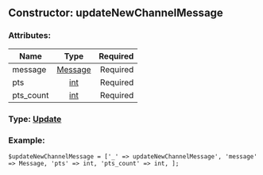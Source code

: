 ## Constructor: updateNewChannelMessage  

### Attributes:

| Name     |    Type       | Required |
|----------|:-------------:|---------:|
|message|[Message](../types/Message.md) | Required|
|pts|[int](../types/int.md) | Required|
|pts\_count|[int](../types/int.md) | Required|



### Type: [Update](../types/Update.md)


### Example:

```
$updateNewChannelMessage = ['_' => updateNewChannelMessage', 'message' => Message, 'pts' => int, 'pts_count' => int, ];
```